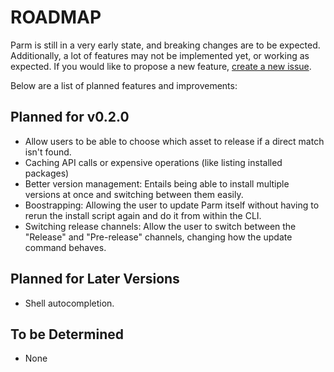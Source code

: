 # ROADMAP

Parm is still in a very early state, and breaking changes are to be expected. Additionally, a lot of features may not be implemented yet, or working as expected. If you would like to propose a new feature, [create a new issue](https://github.com/yhoundz/parm/issues/new).

Below are a list of planned features and improvements:

## Planned for v0.2.0
- Allow users to be able to choose which asset to release if a direct match isn't found.
- Caching API calls or expensive operations (like listing installed packages)
- Better version management: Entails being able to install multiple versions at once and switching between them easily.
- Boostrapping: Allowing the user to update Parm itself without having to rerun the install script again and do it from within the CLI.
- Switching release channels: Allow the user to switch between the "Release" and "Pre-release" channels, changing how the update command behaves.

## Planned for Later Versions
- Shell autocompletion.

## To be Determined
- None
